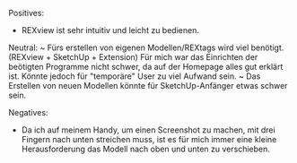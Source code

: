Positives:
+ REXview ist sehr intuitiv und leicht zu bedienen.

Neutral:
~ Fürs erstellen von eigenen Modellen/REXtags wird viel benötigt. (REXview + SketchUp + Extension)
    Für mich war das Einrichten der beötigten Programme nicht schwer, da auf der Homepage alles gut erklärt ist.
    Könnte jedoch für "temporäre" User zu viel Aufwand sein.
~ Das Erstellen von neuen Modellen könnte für SketchUp-Anfänger etwas schwer sein.


Negatives:
- Da ich auf meinem Handy, um einen Screenshot zu machen, mit drei Fingern nach unten streichen muss, ist es für mich immer eine kleine Herausforderung das Modell nach oben und unten zu verschieben.